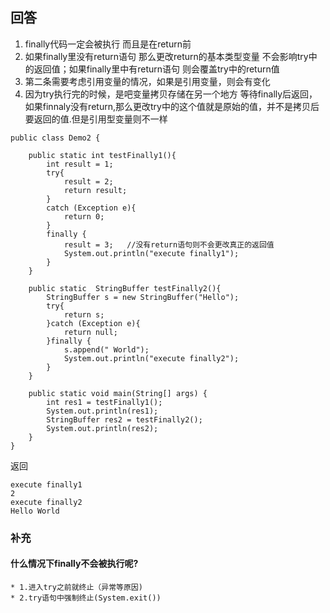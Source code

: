 

## 回答

   1. finally代码一定会被执行 而且是在return前
   2. 如果finally里没有return语句 那么更改return的基本类型变量 不会影响try中的返回值；如果finally里中有return语句 则会覆盖try中的return值
   3. 第二条需要考虑引用变量的情况，如果是引用变量，则会有变化
   4. 因为try执行完的时候，是吧变量拷贝存储在另一个地方 等待finally后返回，如果finnaly没有return,那么更改try中的这个值就是原始的值，并不是拷贝后要返回的值.但是引用型变量则不一样
 
```
public class Demo2 {

    public static int testFinally1(){
        int result = 1;
        try{
            result = 2;
            return result;
        }
        catch (Exception e){
            return 0;
        }
        finally {
            result = 3;   //没有return语句则不会更改真正的返回值
            System.out.println("execute finally1");
        }
    }

    public static  StringBuffer testFinally2(){
        StringBuffer s = new StringBuffer("Hello");
        try{
            return s;
        }catch (Exception e){
            return null;
        }finally {
            s.append(" World");
            System.out.println("execute finally2");
        }
    }

    public static void main(String[] args) {
        int res1 = testFinally1();
        System.out.println(res1);
        StringBuffer res2 = testFinally2();
        System.out.println(res2);
    }
}

```
返回

```
execute finally1
2
execute finally2
Hello World
```

### 补充
#### 什么情况下finally不会被执行呢?
    * 1.进入try之前就终止（异常等原因)
    * 2.try语句中强制终止(System.exit())